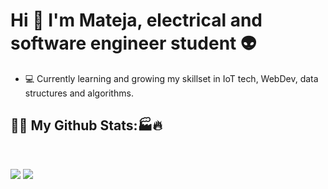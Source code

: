 # Hi 👋 I'm Mateja, electrical and software engineer student 👽
- 💻 Currently learning and growing my skillset in IoT tech, WebDev, data structures and algorithms. 
## 👊💯 <b>My Github Stats</b>:🏭🔥 
<br>
<p align = "left">
  <img src = "https://github-readme-stats.vercel.app/api?username=mVujsic&show_icons=true&theme=merco&line_height=33">
  <img src = "https://github-readme-stats.vercel.app/api/top-langs/?username=mVujsic&hide=css&theme=merco">
</p>

